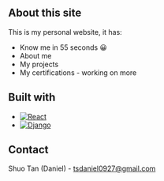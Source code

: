 ## About this site
This is my personal website, it has:
* Know me in 55 seconds 😀
* About me
* My projects
* My certifications - working on more

## Built with
* [![React][React.js]][React-url]
* [![Django][Django.py]][Django-url]

## Contact
Shuo Tan (Daniel) - tsdaniel0927@gmail.com



<!-- MARKDOWN LINKS & IMAGES -->
[Django.py]:https://img.shields.io/badge/-Django-092E20.svg?style=for-the-style&logo=django&style=flat
[Django-url]: https://www.djangoproject.com/

[React.js]: https://img.shields.io/badge/-React-61DAFB.svg?style=for-the-badge&logo=react&style=flat&color=lightgrey
[React-url]: https://reactjs.org/

